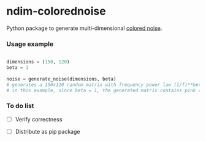 # ndim-colorednoise
Python package to generate multi-dimensional [colored noise](https://en.wikipedia.org/wiki/Colors_of_noise).

### Usage example

```python

dimensions = (150, 120)
beta = 1
  
noise = generate_noise(dimensions, beta)
# generates a 150x120 random matrix with frequency power law (1/f)**beta.
# in this example, since beta = 1, the generated matrix contains pink (1/f) noise 
```

### To do list
- [ ] Verify correctness
- [ ] Distribute as pip package


